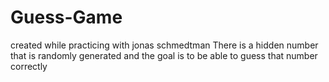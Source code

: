 # Guess-Game
created while practicing with jonas schmedtman
There is a hidden number that is randomly generated and the goal is to be able to guess that number correctly

